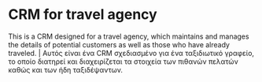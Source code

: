 # CRM for travel agency
 This is a CRM designed for a travel agency, which maintains and manages the details of potential customers as well as those who have already traveled. | Αυτός είναι ένα CRM σχεδιασμένο για ένα ταξιδιωτικό γραφείο, το οποίο διατηρεί και διαχειρίζεται τα στοιχεία των πιθανών πελατών καθώς και των ήδη ταξιδέψαντων.
